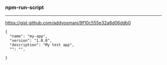 ### npm-run-script
---
https://gist.github.com/addyosmani/9f10c555e32a8d06ddb0

```
{
  "name": "my-app",
  "version": "1.0.0",
  "description": "My test app",
  "": "",
  
}
```

```
```

```
```

